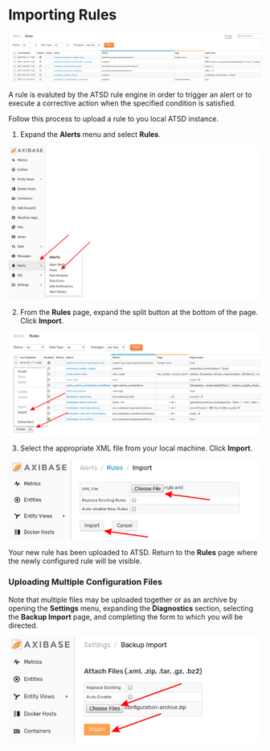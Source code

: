 # Importing Rules

![](images/rules.png)

A rule is evaluted by the ATSD rule engine in order to trigger an alert or to execute a corrective action when the specified  condition is satisfied.

Follow this process to upload a rule to you local ATSD instance.

1. Expand the **Alerts** menu and select **Rules**.

![](images/alerts-rules.png)

2. From the **Rules** page, expand the split button at the bottom of the page. Click **Import**.

![](images/rule-split-import.png)

3. Select the appropriate XML file from your local machine. Click **Import**.

![](images/import-rule.png)

Your new rule has been uploaded to ATSD. Return to the **Rules** page where the newly configured rule will be visible.

### Uploading Multiple Configuration Files

Note that multiple files may be uploaded together or as an archive by opening the **Settings** menu, expanding the **Diagnostics** section, selecting the **Backup Import** page, and completing the form to which you will be directed.

![](images/backup-import.png)
